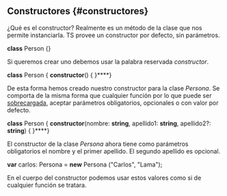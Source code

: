 ## Constructores {#constructores}

¿Qué es el constructor? Realmente es un método de la clase que nos permite instanciarla. TS provee un constructor por defecto, sin parámetros.

**class** Person {}

Si queremos crear uno debemos usar la palabra reservada _constructor_.

**class** Person { **constructor**() { }****}

De esta forma hemos creado nuestro constructor para la clase _Persona_. Se comporta de la misma forma que cualquier función por lo que puede ser [sobrecargada](../funciones/sobrecarga.md), aceptar parámetros obligatorios, opcionales o con valor por defecto.

**class** Person { **constructor**(nombre: **string**, apellido1: **string**, apellido2?: **string**) { }****}

El constructor de la clase _Persona_ ahora tiene como parámetros obligatorios el nombre y el primer apellido. El segundo apellido es opcional.

**var** carlos: Persona = **new** Persona ("Carlos", "Lama");

En el cuerpo del constructor podemos usar estos valores como si de cualquier función se tratara.